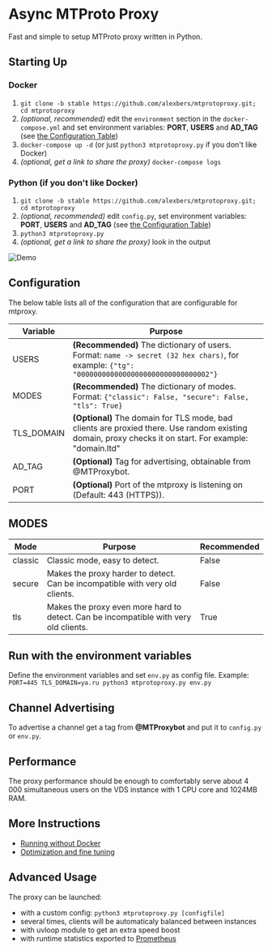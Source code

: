 # Async MTProto Proxy

Fast and simple to setup MTProto proxy written in Python.

## Starting Up

### Docker

1. `git clone -b stable https://github.com/alexbers/mtprotoproxy.git; cd mtprotoproxy`
2. _(optional, recommended)_ edit the `environment` section in the `docker-compose.yml` and set environment variables: **PORT**, **USERS** and **AD_TAG** (see [the Configuration Table](#configuration))
3. `docker-compose up -d` (or just `python3 mtprotoproxy.py` if you don't like Docker)
4. _(optional, get a link to share the proxy)_ `docker-compose logs`

### Python (if you don't like Docker)

1. `git clone -b stable https://github.com/alexbers/mtprotoproxy.git; cd mtprotoproxy`
2. _(optional, recommended)_ edit `config.py`, set environment variables: **PORT**, **USERS** and **AD_TAG** (see [the Configuration Table](#configuration))
3. `python3 mtprotoproxy.py`
4. _(optional, get a link to share the proxy)_ look in the output

![Demo](https://alexbers.com/mtprotoproxy/install_demo_v2.gif)

## Configuration

The below table lists all of the configuration that are configurable for mtproxy.

| **Variable** | **Purpose**                                                                                                                                            |
| ------------ | ------------------------------------------------------------------------------------------------------------------------------------------------------ |
| USERS        | **(Recommended)** The dictionary of users. Format: `name -> secret (32 hex chars)`, for example: `{"tg": "00000000000000000000000000000002"}`          |
| MODES        | **(Recommended)** The dictionary of modes. Format: `{"classic": False, "secure": False, "tls": True}`                                                  |
| TLS_DOMAIN   | **(Optional)** The domain for TLS mode, bad clients are proxied there. Use random existing domain, proxy checks it on start. For example: "domain.ltd" |
| AD_TAG       | **(Optional)** Tag for advertising, obtainable from @MTProxybot.                                                                                       |
| PORT         | **(Optional)** Port of the mtproxy is listening on (Default: 443 (HTTPS)).                                                                             |

## MODES

| **Mode** | **Purpose**                                                                          | **Recommended** |
| -------- | ------------------------------------------------------------------------------------ | --------------- |
| classic  | Classic mode, easy to detect.                                                        | False           |
| secure   | Makes the proxy harder to detect. Can be incompatible with very old clients.         | False           |
| tls      | Makes the proxy even more hard to detect. Can be incompatible with very old clients. | True            |

## Run with the environment variables

Define the environment variables and set `env.py` as config file. Example: `PORT=445 TLS_DOMAIN=ya.ru python3 mtprotoproxy.py env.py`

## Channel Advertising

To advertise a channel get a tag from **@MTProxybot** and put it to `config.py` or `env.py`.

## Performance

The proxy performance should be enough to comfortably serve about 4 000 simultaneous users on
the VDS instance with 1 CPU core and 1024MB RAM.

## More Instructions

- [Running without Docker](https://github.com/alexbers/mtprotoproxy/wiki/Running-Without-Docker)
- [Optimization and fine tuning](https://github.com/alexbers/mtprotoproxy/wiki/Optimization-and-Fine-Tuning)

## Advanced Usage

The proxy can be launched:

- with a custom config: `python3 mtprotoproxy.py [configfile]`
- several times, clients will be automaticaly balanced between instances
- with uvloop module to get an extra speed boost
- with runtime statistics exported to [Prometheus](https://prometheus.io/)

```

```
